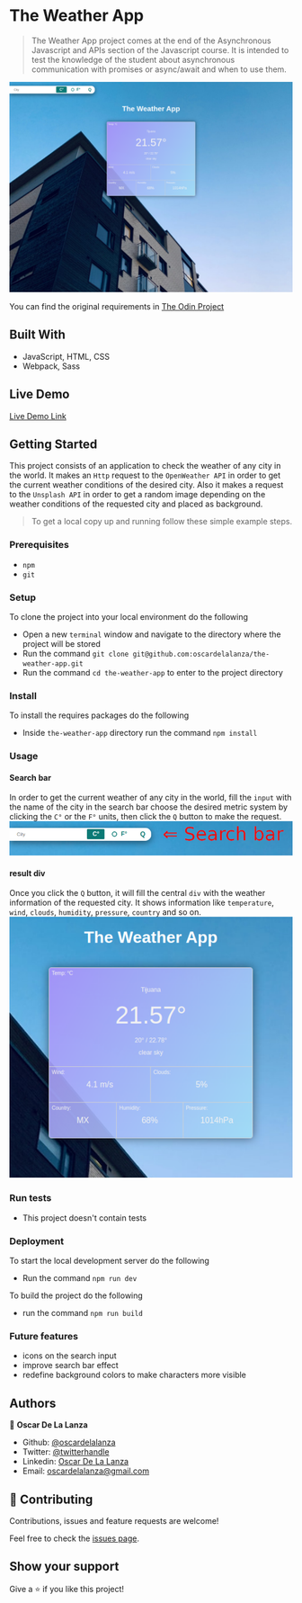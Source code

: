 # The Weather App

> The Weather App project comes at the end of the Asynchronous Javascript and APIs
> section of the Javascript course. It is intended to test the knowledge of the student about
> asynchronous communication with promises or async/await and when to use them.

![Screenshot](./screenshots/screenshot.png)

You can find the original requirements in [The Odin Project](https://www.theodinproject.com/courses/javascript/lessons/weather-app) 

## Built With

- JavaScript, HTML, CSS
- Webpack, Sass

## Live Demo

[Live Demo Link](https://rawcdn.githack.com/oscardelalanza/the-weather-app/69f5652358031c37b246e14f9720f65c69709a8e/dist/index.html)

## Getting Started

This project consists of an application to check the weather of any city in the world. It makes an `Http` request to the 
`OpenWeather API` in order to get the current weather conditions of the desired city. Also it makes a request to the `Unsplash API`
in order to get a random image depending on the weather conditions of the requested city and placed as background.

> To get a local copy up and running follow these simple example steps.
 
### Prerequisites

- `npm`
- `git`

### Setup

To clone the project into your local environment do the following

- Open a new `terminal` window and navigate to the directory where the project will be stored
- Run the command `git clone git@github.com:oscardelalanza/the-weather-app.git`
- Run the command `cd the-weather-app` to enter to the project directory

### Install

To install the requires packages do the following

- Inside `the-weather-app` directory run the command `npm install`

### Usage

#### Search bar

In order to get the current weather of any city in the world, fill the `input` with the name of the city in the search bar
choose the desired metric system by clicking the `C°` or the `F°` units, then click the `Q` button to make the request.
![search](./screenshots/searchbar.png)

#### result div

Once you click the `Q` button, it will fill the central `div` with the weather information of the requested city. It shows
information like `temperature`, `wind`, `clouds`, `humidity`, `pressure`, `country` and so on.
![weather](./screenshots/result.png)

### Run tests

- This project doesn't contain tests

### Deployment

To start the local development server do the following

- Run the command `npm run dev` 

To build the project do the following

- run the command `npm run build`

### Future features

- icons on the search input
- improve search bar effect
- redefine background colors to make characters more visible

## Authors

👤 **Oscar De La Lanza**

- Github: [@oscardelalanza](https://github.com/oscardelalanza)
- Twitter: [@twitterhandle](https://twitter.com/oscardelalanza)
- Linkedin: [Oscar De La Lanza](https://linkedin.com/in/oscardelalanza/)
- Email: oscardelalanza@gmail.com

## 🤝 Contributing

Contributions, issues and feature requests are welcome!

Feel free to check the [issues page](issues/).

## Show your support

Give a ⭐️ if you like this project!
